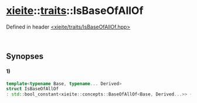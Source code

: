 # [xieite](../../xieite.md)\:\:[traits](../../traits.md)\:\:IsBaseOfAllOf
Defined in header [<xieite/traits/IsBaseOfAllOf.hpp>](../../../include/xieite/traits/IsBaseOfAllOf.hpp)

&nbsp;

## Synopses
#### 1)
```cpp
template<typename Base, typename... Derived>
struct IsBaseOfAllOf
: std::bool_constant<xieite::concepts::BaseOfAllOf<Base, Derived...>> {};
```
